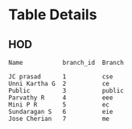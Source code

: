 # Table Details
## HOD
    Name           branch_id  Branch
    
    JC prasad      1          cse
    Unni Kartha G  2          ce
    Public         3          public
    Parvathy R     4          eee
    Mini P R       5          ec
    Sundaragan S   6          eie
    Jose Cherian   7          me 


